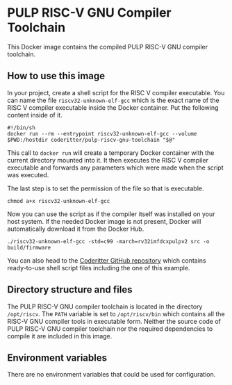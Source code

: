 # PULP RISC-V GNU Compiler Toolchain

This Docker image contains the compiled PULP RISC-V GNU compiler toolchain.

## How to use this image

In your project, create a shell script for the RISC V compiler executable. You can name the file `riscv32-unknown-elf-gcc` which is the exact name of the RISC V compiler executable inside the Docker container. Put the following content inside of it.

```
#!/bin/sh
docker run --rm --entrypoint riscv32-unknown-elf-gcc --volume $PWD:/hostdir coderitter/pulp-riscv-gnu-toolchain "$@"
```

This call to `docker run` will create a temporary Docker container with the current directory mounted into it. It then executes the RISC V compiler executable and forwards any parameters which were made when the script was executed.

The last step is to set the permission of the file so that is executable.

```
chmod a+x riscv32-unknown-elf-gcc
```

Now you can use the script as if the compiler itself was installed on your host system. If the needed Docker image is not present, Docker will automatically download it from the Docker Hub.

```
./riscv32-unknown-elf-gcc -std=c99 -march=rv32imfdcxpulpv2 src -o build/firmware
```

You can also head to the [Coderitter GitHub repository](https://github.com/c0deritter/pulp-riscv-gnu-toolchain-docker) which contains ready-to-use shell script files including the one of this example.

## Directory structure and files

The PULP RISC-V GNU compiler toolchain is located in the directory `/opt/riscv`. The `PATH` variable is set to `/opt/riscv/bin` which contains all the RISC-V GNU compiler tools in executable form. Neither the source code of PULP RISC-V GNU compiler toolchain nor the required dependencies to compile it are included in this image.

## Environment variables

There are no environment variables that could be used for configuration.